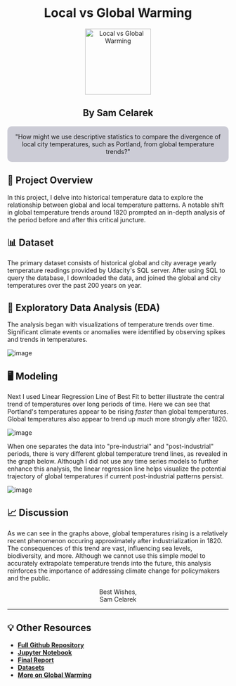 <div align="center">

<h1>Local vs Global Warming</h1>

<img src="https://github.com/scelarek/scelarek.github.io/assets/115444760/08653fda-f875-41b6-85b2-f7fd878b7f0e" title="Local vs Global Warming" alt="Local vs Global Warming" width="150" height="150">

<h2><strong>By Sam Celarek</strong></h2>

</div>

<div align="center" style="background-color: #CCCCD6; padding: 15px; border-radius: 10px;">
"How might we use descriptive statistics to compare the divergence of local city temperatures, such as Portland, from global temperature trends?"
</div>

## 🎯 Project Overview

In this project, I delve into historical temperature data to explore the relationship between global and local temperature patterns. A notable shift in global temperature trends around 1820 prompted an in-depth analysis of the period before and after this critical juncture.

## 📊 Dataset

The primary dataset consists of historical global and city average yearly temperature readings provided by Udacity's SQL server. After using SQL to query the database, I downloaded the data, and joined the global and city temperatures over the past 200 years on year.

## 📶 Exploratory Data Analysis (EDA)

The analysis began with visualizations of temperature trends over time. Significant climate events or anomalies were identified by observing spikes and trends in temperatures. 

![image](https://github.com/scelarek/scelarek.github.io/assets/115444760/5981defb-4174-4fd1-8c0b-9ed6624de9c6)

## 🖥️ Modeling

Next I used Linear Regression Line of Best Fit to better illustrate the central trend of temperatures over long periods of time. Here we can see that Portland's temperatures appear to be rising _faster_ than global temperatures. Global temperatures also appear to trend up much more strongly after 1820. 

![image](https://github.com/scelarek/scelarek.github.io/assets/115444760/a318bbae-0e11-45cd-8f12-e11efb377279)

When one separates the data into "pre-industrial" and "post-industrial" periods, there is very different global temperature trend lines, as revealed in the graph below. Although I did not use any time series models to further enhance this analysis, the linear regression line helps visualize the potential trajectory of global temperatures if current post-industrial patterns persist. 

![image](https://github.com/scelarek/scelarek.github.io/assets/115444760/ddb723ff-8c6c-4ad0-949e-b632a26966a1)


## 📈 Discussion

As we can see in the graphs above, global temperatures rising is a relatively recent phenomenon occuring approximately after industrialization in 1820. The consequences of this trend are vast, influencing sea levels, biodiversity, and more. Although we cannot use this simple model to accurately extrapolate temperature trends into the future, this analysis reinforces the importance of addressing climate change for policymakers and the public. 

<div align="center">

Best Wishes, <br>
Sam Celarek

</div>

---

## 💡 Other Resources

- **[Full Github Repository](https://github.com/scelarek/Global-vs-Local-Temps)**
- **[Jupyter Notebook](https://github.com/scelarek/Global-vs-Local-Temps/blob/main/global_weather.ipynb)**
- **[Final Report](https://github.com/scelarek/Global-vs-Local-Temps/blob/main/Analying%20Yearly%20Average%20Temperature%20-%20Sam%20Celarek.docx.pdf)**
- **[Datasets](https://github.com/scelarek/Global-vs-Local-Temps/tree/main/Data)**
- **[More on Global Warming](https://www.ipcc.ch/)**
